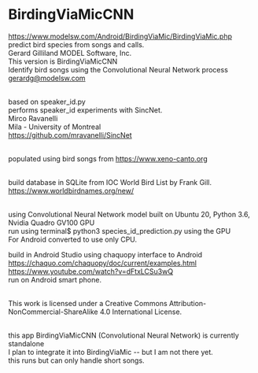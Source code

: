 # BirdingViaMicCNN
https://www.modelsw.com/Android/BirdingViaMic/BirdingViaMic.php
predict bird species from songs and calls.<br>
Gerard Gilliland MODEL Software, Inc.<br>
This version is BirdingViaMicCNN<br>
Identify bird songs using the Convolutional Neural Network process<br>
gerardg@modelsw.com<br><br>

based on speaker_id.py<br>
performs speaker_id experiments with SincNet.<br>
Mirco Ravanelli<br>
Mila - University of Montreal<br>
https://github.com/mravanelli/SincNet<br><br>

populated using bird songs from https://www.xeno-canto.org<br><br>

build database in SQLite from IOC World Bird List by Frank Gill.<br>
https://www.worldbirdnames.org/new/<br><br>

using Convolutional Neural Network model built on Ubuntu 20, Python 3.6, Nvidia Quadro GV100 GPU<br>
run using terminal$ python3 species_id_prediction.py using the GPU<br>
For Android converted to use only CPU.<br>

build in Android Studio using chaquopy interface to Android<br>
https://chaquo.com/chaquopy/doc/current/examples.html<br>
https://www.youtube.com/watch?v=dFtxLCSu3wQ<br>
run on Android smart phone.<br><br>

This work is licensed under a Creative Commons Attribution-NonCommercial-ShareAlike 4.0 International License.<br><br>

this app BirdingViaMicCNN (Convolutional Neural Network) is currently standalone<br>
I plan to integrate it into BirdingViaMic -- but I am not there yet.<br>
this runs but can only handle short songs.<br>
